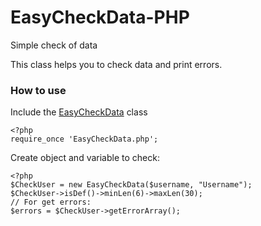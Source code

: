 # EasyCheckData-PHP
Simple check of data

This class helps you to check data and print errors.
### How to use
Include the [EasyCheckData] class 
```
<?php 
require_once 'EasyCheckData.php';
```

Create object and variable to check:
```
<?php
$CheckUser = new EasyCheckData($username, "Username");
$CheckUser->isDef()->minLen(6)->maxLen(30);
// For get errors:
$errors = $CheckUser->getErrorArray();
```
[EasyCheckData]: <https://github.com/carbos10/EasyCheckData-PHP/blob/master/EasyCheckData.php>


